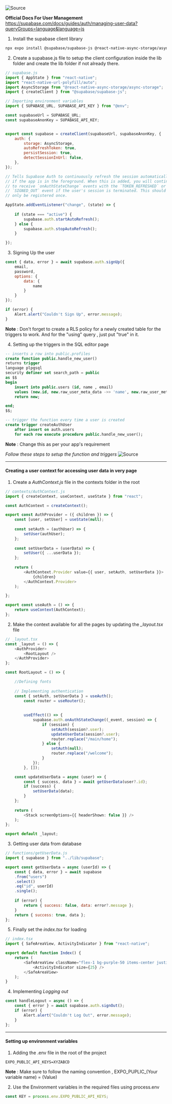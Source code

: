 ![Source](https://youtu.be/fX89gDDDp5M?t=3931)

**Official Docs For User Management**
https://supabase.com/docs/guides/auth/managing-user-data?queryGroups=language&language=js

1. Install the supabase client library
```bash
npx expo install @supabase/supabase-js @react-native-async-storage/async-storage @rneui/themed react-native-url-polyfill
```

2. Create a supabase.js file  to setup the client configuration inside the lib folder and create the lib folder if not already there.
```js
// supabase.js
import { AppState } from "react-native";
import "react-native-url-polyfill/auto";
import AsyncStorage from "@react-native-async-storage/async-storage";
import { createClient } from "@supabase/supabase-js";

// Importing environment variables
import { SUPABASE_URL, SUPABASE_API_KEY } from "@env";

const supabaseUrl = SUPABASE_URL;
const supabaseAnonKey = SUPABASE_API_KEY;


export const supabase = createClient(supabaseUrl, supabaseAnonKey, {
	auth: {
		storage: AsyncStorage,
		autoRefreshToken: true,
		persistSession: true,
		detectSessionInUrl: false,
	},
});

// Tells Supabase Auth to continuously refresh the session automatically
// if the app is in the foreground. When this is added, you will continue
// to receive `onAuthStateChange` events with the `TOKEN_REFRESHED` or
// `SIGNED_OUT` event if the user's session is terminated. This should
// only be registered once.

AppState.addEventListener("change", (state) => {
	
	if (state === "active") {
		supabase.auth.startAutoRefresh();
	} else {
		supabase.auth.stopAutoRefresh();
	}

});
```

3. Signing Up the user
```js
const { data, error } = await supabase.auth.signUp({
	email,
	password,
	options: {
		data: {
			name
		}
	}
});

if (error) {
	Alert.alert("Couldn't Sign Up", error.message);
}
```

**Note** : Don't forget to create a RLS policy for a newly created table for the triggers to work. And for the "using" query , just put "true" in it.

4. Setting up the triggers in the SQL editor page
```sql
-- inserts a row into public.profiles
create function public.handle_new_user()
returns trigger
language plpgsql
security definer set search_path = public
as $$
begin
	insert into public.users (id, name , email)
	values (new.id, new.raw_user_meta_data ->> 'name', new.raw_user_meta_data ->> 'email');
	return new;

end;
$$;

-- trigger the function every time a user is created
create trigger createAuthUser
	after insert on auth.users
	for each row execute procedure public.handle_new_user();
```
**Note** : Change this as per your app's requirement

*Follow these steps to setup the function and triggers*
![Source](https://youtu.be/fX89gDDDp5M?t=4658)

<hr>

#### Creating a user context for accessing user data in very page
1. Create a *AuthContext.js* file in the contexts folder in the root
```js
// contexts/AuthContext.js
import { createContext, useContext, useState } from "react";

const AuthContext = createContext();

export const AuthProvider = ({ children }) => {
	const [user, setUser] = useState(null);
	
	const setAuth = (authUser) => {
		setUser(authUser);
	};
	
	const setUserData = (userData) => {
		setUser({ ...userData });
	};
	
	return (
		<AuthContext.Provider value={{ user, setAuth, setUserData }}>
			{children}
		</AuthContext.Provider>
	);

};

export const useAuth = () => {
	return useContext(AuthContext);
};
```

2. Make the context available for all the pages by updating the *_layout.tsx* file
```ts
// _layout.tsx
const _layout = () => {
	<AuthProvider>
		<RootLayout />
	</AuthProvider>
};

const RootLayout = () => {

	//Defining fonts  
	
	// Implementing authentication
	const { setAuth, setUserData } = useAuth();
		const router = useRouter();
		  
		
		useEffect(() => {
			supabase.auth.onAuthStateChange((_event, session) => {
				if (session) {
					setAuth(session?.user);
					updateUserData(session?.user);
					router.replace("/main/home");
				} else {
					setAuth(null);
					router.replace("/welcome");
				}
			});
		}, []);

	const updateUserData = async (user) => {
		const { success, data } = await getUserData(user?.id);
		if (success) {
			setUserData(data);
		}
	};
	
	return (
		<Stack screenOptions={{ headerShown: false }} />
	);
};

export default _layout;
```

3. Getting user data from database
```js
// functions/getUserData.js
import { supabase } from "../lib/supabase";

export const getUserData = async (userId) => {	
	const { data, error } = await supabase
	.from("users")
	.select()
	.eq("id", userId)
	.single();
	
	if (error) {
		return { success: false, data: error?.message };
	}
	return { success: true, data };
};
```

5. Finally set the *index.tsx* for loading
```ts
// index.tsx
import { SafeAreaView, ActivityIndicator } from "react-native";

export default function Index() {
	return (
		<SafeAreaView className="flex-1 bg-purple-50 items-center justify-center">
			<ActivityIndicator size={25} />
		</SafeAreaView>
	);
}
```

4. Implementing *Logging out*
```js
const handleLogout = async () => {
	const { error } = await supabase.auth.signOut();
	if (error) {
		Alert.alert("Couldn't Log Out", error.message);
	}
};
```

<hr>

#### Setting up environment variables

1. Adding the .env file in the root of the project
```.env
EXPO_PUBLIC_API_KEYS=XYZABCD
```
**Note** : Make sure to follow the naming convention , EXPO_PUPLIC_(Your variable name) = (Value)

2. Use the Environment variables in the required files using process.env
```js
const KEY = process.env.EXPO_PUBLIC_API_KEYS;
```

